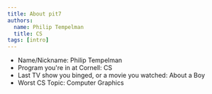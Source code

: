 ```yaml
---
title: About pit7
authors:
  name: Philip Tempelman
  title: CS
tags: [intro]
---
```


- Name/Nickname:  Philip Tempelman
- Program you're in at Cornell:  CS
- Last TV show you binged, or a movie you watched:  About a Boy
- Worst CS Topic:  Computer Graphics
